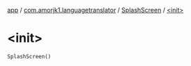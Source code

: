 [app](../../index.md) / [com.amorjk1.languagetranslator](../index.md) / [SplashScreen](index.md) / [&lt;init&gt;](./-init-.md)

# &lt;init&gt;

`SplashScreen()`